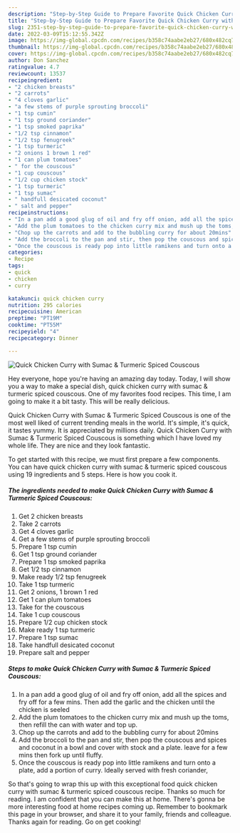 ```yaml
---
description: "Step-by-Step Guide to Prepare Favorite Quick Chicken Curry with Sumac &amp; Turmeric Spiced Couscous"
title: "Step-by-Step Guide to Prepare Favorite Quick Chicken Curry with Sumac &amp; Turmeric Spiced Couscous"
slug: 2351-step-by-step-guide-to-prepare-favorite-quick-chicken-curry-with-sumac-and-amp-turmeric-spiced-couscous
date: 2022-03-09T15:12:55.342Z
image: https://img-global.cpcdn.com/recipes/b358c74aabe2eb27/680x482cq70/quick-chicken-curry-with-sumac-turmeric-spiced-couscous-recipe-main-photo.jpg
thumbnail: https://img-global.cpcdn.com/recipes/b358c74aabe2eb27/680x482cq70/quick-chicken-curry-with-sumac-turmeric-spiced-couscous-recipe-main-photo.jpg
cover: https://img-global.cpcdn.com/recipes/b358c74aabe2eb27/680x482cq70/quick-chicken-curry-with-sumac-turmeric-spiced-couscous-recipe-main-photo.jpg
author: Don Sanchez
ratingvalue: 4.7
reviewcount: 13537
recipeingredient:
- "2 chicken breasts"
- "2 carrots"
- "4 cloves garlic"
- "a few stems of purple sprouting broccoli"
- "1 tsp cumin"
- "1 tsp ground coriander"
- "1 tsp smoked paprika"
- "1/2 tsp cinnamon"
- "1/2 tsp fenugreek"
- "1 tsp turmeric"
- "2 onions 1 brown 1 red"
- "1 can plum tomatoes"
- " for the couscous"
- "1 cup couscous"
- "1/2 cup chicken stock"
- "1 tsp turmeric"
- "1 tsp sumac"
- " handfull desicated coconut"
- " salt and pepper"
recipeinstructions:
- "In a pan add a good glug of oil and fry off onion, add all the spices and fry off for a few mins. Then add the garlic and the chicken until the chicken is seeled"
- "Add the plum tomatoes to the chicken curry mix and mush up the toms, then refill the can with water and top up."
- "Chop up the carrots and add to the bubbling curry for about 20mins"
- "Add the broccoli to the pan and stir, then pop the couscous and spices and coconut in a bowl and cover with stock and a plate. leave for a few mins then fork up until fluffy."
- "Once the couscous is ready pop into little ramikens and turn onto a plate, add a portion of curry. Ideally served with fresh coriander,"
categories:
- Recipe
tags:
- quick
- chicken
- curry

katakunci: quick chicken curry 
nutrition: 295 calories
recipecuisine: American
preptime: "PT19M"
cooktime: "PT55M"
recipeyield: "4"
recipecategory: Dinner

---
```



![Quick Chicken Curry with Sumac & Turmeric Spiced Couscous](https://img-global.cpcdn.com/recipes/b358c74aabe2eb27/680x482cq70/quick-chicken-curry-with-sumac-turmeric-spiced-couscous-recipe-main-photo.jpg)

Hey everyone, hope you're having an amazing day today. Today, I will show you a way to make a special dish, quick chicken curry with sumac & turmeric spiced couscous. One of my favorites food recipes. This time, I am going to make it a bit tasty. This will be really delicious.



Quick Chicken Curry with Sumac & Turmeric Spiced Couscous is one of the most well liked of current trending meals in the world. It's simple, it's quick, it tastes yummy. It is appreciated by millions daily. Quick Chicken Curry with Sumac & Turmeric Spiced Couscous is something which I have loved my whole life. They are nice and they look fantastic.


To get started with this recipe, we must first prepare a few components. You can have quick chicken curry with sumac & turmeric spiced couscous using 19 ingredients and 5 steps. Here is how you cook it.

<!--inarticleads1-->

##### The ingredients needed to make Quick Chicken Curry with Sumac & Turmeric Spiced Couscous:

1. Get 2 chicken breasts
1. Take 2 carrots
1. Get 4 cloves garlic
1. Get a few stems of purple sprouting broccoli
1. Prepare 1 tsp cumin
1. Get 1 tsp ground coriander
1. Prepare 1 tsp smoked paprika
1. Get 1/2 tsp cinnamon
1. Make ready 1/2 tsp fenugreek
1. Take 1 tsp turmeric
1. Get 2 onions, 1 brown 1 red
1. Get 1 can plum tomatoes
1. Take  for the couscous
1. Take 1 cup couscous
1. Prepare 1/2 cup chicken stock
1. Make ready 1 tsp turmeric
1. Prepare 1 tsp sumac
1. Take  handfull desicated coconut
1. Prepare  salt and pepper




<!--inarticleads2-->

##### Steps to make Quick Chicken Curry with Sumac & Turmeric Spiced Couscous:

1. In a pan add a good glug of oil and fry off onion, add all the spices and fry off for a few mins. Then add the garlic and the chicken until the chicken is seeled
1. Add the plum tomatoes to the chicken curry mix and mush up the toms, then refill the can with water and top up.
1. Chop up the carrots and add to the bubbling curry for about 20mins
1. Add the broccoli to the pan and stir, then pop the couscous and spices and coconut in a bowl and cover with stock and a plate. leave for a few mins then fork up until fluffy.
1. Once the couscous is ready pop into little ramikens and turn onto a plate, add a portion of curry. Ideally served with fresh coriander,




So that's going to wrap this up with this exceptional food quick chicken curry with sumac & turmeric spiced couscous recipe. Thanks so much for reading. I am confident that you can make this at home. There's gonna be more interesting food at home recipes coming up. Remember to bookmark this page in your browser, and share it to your family, friends and colleague. Thanks again for reading. Go on get cooking!
